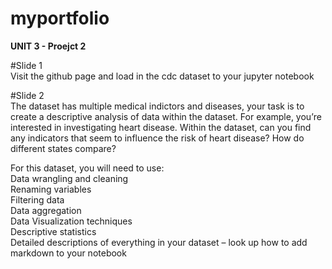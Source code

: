 # myportfolio


<b> UNIT 3 - Proejct 2 </b>

#Slide 1 
<br>
Visit the github page and load in the cdc dataset to your jupyter notebook

#Slide 2 
<br>
The dataset has multiple medical indictors and diseases, your task is to create a descriptive analysis of data within the dataset.
For example, you’re interested in investigating heart disease.  Within the dataset, can you find any indicators that seem to influence the risk of heart disease?  How do different states compare?

For this dataset, you will need to use:
  <br> Data wrangling and cleaning
  <br> Renaming variables
  <br> Filtering data
  <br> Data aggregation 
  <br> Data Visualization techniques
  <br> Descriptive statistics 
  <br> Detailed descriptions of everything in your dataset – look up how to add markdown to your notebook
  </br>
